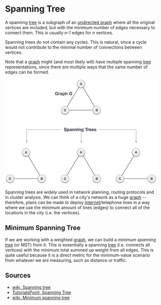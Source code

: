 # Spanning Tree

A spanning [tree](Computer%20Science/Data%20Structures/tree.md) is a subgraph of an [undirected graph](Computer%20Science/Data%20Structures/Graph/undirected%20graph.md) where all the original vertices are included, but with the minimum number of edges necessary to connect them. This is usually *n-1* edges for *n* vertices.

Spanning trees do not contain any cycles. This is natural, since a cycle would not contribute to the minimal number of connections between vertices.

Note that a [graph](Computer%20Science/Data%20Structures/graph.md) might (and most likely will) have multiple spanning [tree](Computer%20Science/Data%20Structures/tree.md) representations, since there are multiple ways that the same number of edges can be formed.

![Image representing spanning trees for a graph G](/Assets/spanning-tree.png)

Spanning trees are widely used in network planning, routing protocols and in cluster analysis. We can think of a city's network as a huge [graph](Computer%20Science/Data%20Structures/graph.md) -- therefore, plans can be made to deploy [internet](Software%20Engineering/Internet/internet.md)/telephone lines in a way where we use the minimum amount of lines (edges) to connect all of the locations in the city (i.e. the vertices).

## Minimum Spanning Tree

If we are working with a weighted [graph](Computer%20Science/Data%20Structures/graph.md), we can build a *minimum spanning [tree](Computer%20Science/Data%20Structures/tree.md)* (or MST) from it. This is essentially a spanning [tree](Computer%20Science/Data%20Structures/tree.md) (i.e. connects all vertices) with the minimum total summed up weight from all edges. This is quite useful because it is a direct metric for the minimum-value scenario from whatever we are measuring, such as distance or traffic.

## Sources

- [wiki, Spanning tree](https://en.wikipedia.org/wiki/Spanning_tree)
- [TutorialsPoint, Spanning Tree](https://www.tutorialspoint.com/data_structures_algorithms/spanning_tree.htm)
- [wiki, Minimum spanning tree](https://en.wikipedia.org/wiki/Minimum_spanning_tree)
